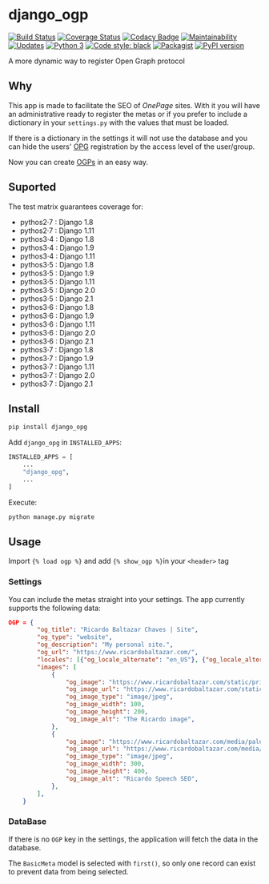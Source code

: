 # django_ogp

[![Build Status](https://travis-ci.org/ricardochaves/django_ogp.svg?branch=master)](https://travis-ci.org/ricardochaves/django_ogp) [![Coverage Status](https://coveralls.io/repos/github/ricardochaves/django_ogp/badge.svg)](https://coveralls.io/github/ricardochaves/django_ogp) [![Codacy Badge](https://api.codacy.com/project/badge/Grade/3a1363cd34274377942b34418ed2b00a)](https://app.codacy.com/app/ricardochaves/django_ogp?utm_source=github.com&utm_medium=referral&utm_content=ricardochaves/django_ogp&utm_campaign=Badge_Grade_Dashboard) [![Maintainability](https://api.codeclimate.com/v1/badges/a2af8f7a30ad3bee2cac/maintainability)](https://codeclimate.com/github/ricardochaves/django_ogp/maintainability) [![Updates](https://pyup.io/repos/github/ricardochaves/django_ogp/shield.svg)](https://pyup.io/repos/github/ricardochaves/django_ogp/) [![Python 3](https://pyup.io/repos/github/ricardochaves/django_ogp/python-3-shield.svg)](https://pyup.io/repos/github/ricardochaves/django_ogp/) [![Code style: black](https://img.shields.io/badge/code%20style-black-000000.svg)](https://github.com/ambv/black) [![Packagist](https://img.shields.io/packagist/l/doctrine/orm.svg)](https://github.com/ricardochaves/django_ogp/blob/master/LICENSE) [![PyPI version](https://badge.fury.io/py/django-ogp.svg)](https://badge.fury.io/py/django-ogp)

A more dynamic way to register Open Graph protocol

## Why

This app is made to facilitate the SEO of *OnePage* sites. With it you will have an administrative ready to register the metas or if you prefer to include a dictionary in your `settings.py` with the values that must be loaded.

If there is a dictionary in the settings it will not use the database and you can hide the users' [OPG](http://ogp.me/) registration by the access level of the user/group.

Now you can create [OGPs](http://ogp.me/) in an easy way.

## Suported

The test matrix guarantees coverage for:

- pythos2·7 : Django 1.8
- pythos2·7 : Django 1.11
- pythos3·4 : Django 1.8
- pythos3·4 : Django 1.9
- pythos3·4 : Django 1.11
- pythos3·5 : Django 1.8
- pythos3·5 : Django 1.9
- pythos3·5 : Django 1.11
- pythos3·5 : Django 2.0
- pythos3·5 : Django 2.1
- pythos3·6 : Django 1.8
- pythos3·6 : Django 1.9
- pythos3·6 : Django 1.11
- pythos3·6 : Django 2.0
- pythos3·6 : Django 2.1
- pythos3·7 : Django 1.8
- pythos3·7 : Django 1.9
- pythos3·7 : Django 1.11
- pythos3·7 : Django 2.0
- pythos3·7 : Django 2.1

## Install

```bash
pip install django_opg
```

Add `django_opg` in `INSTALLED_APPS`:

```python
INSTALLED_APPS = [
    ...
    "django_opg",
    ...
]
```

Execute:

```bash
python manage.py migrate
```

## Usage

Import `{% load ogp %}` and add `{% show_ogp %}`in your `<header>` tag

### Settings

You can include the metas straight into your settings. The app currently supports the following data:

```json
OGP = {
        "og_title": "Ricardo Baltazar Chaves | Site",
        "og_type": "website",
        "og_description": "My personal site.",
        "og_url": "https://www.ricardobaltazar.com/",
        "locales": [{"og_locale_alternate": "en_US"}, {"og_locale_alternate": "pt_BR"}],
        "images": [
            {
                "og_image": "https://www.ricardobaltazar.com/static/principal/images/profilepic-new.ac1b7deb01a8.jpg",
                "og_image_url": "https://www.ricardobaltazar.com/static/principal/images/profilepic-new.ac1b7deb01a8.jpg",
                "og_image_type": "image/jpeg",
                "og_image_width": 100,
                "og_image_height": 200,
                "og_image_alt": "The Ricardo image",
            },
            {
                "og_image": "https://www.ricardobaltazar.com/media/palestra_eventos/IMG_20170811_195143268.jpg.430x360_q85_box-679%2C0%2C3479%2C2340_crop_detail.jpg",
                "og_image_url": "https://www.ricardobaltazar.com/media/palestra_eventos/IMG_20170811_195143268.jpg.430x360_q85_box-679%2C0%2C3479%2C2340_crop_detail.jpg",
                "og_image_type": "image/jpeg",
                "og_image_width": 300,
                "og_image_height": 400,
                "og_image_alt": "Ricardo Speech SEO",
            },
        ],
    }
```

### DataBase

If there is no `OGP` key in the settings, the application will fetch the data in the database.

The `BasicMeta` model is selected with `first()`, so only one record can exist to prevent data from being selected.

